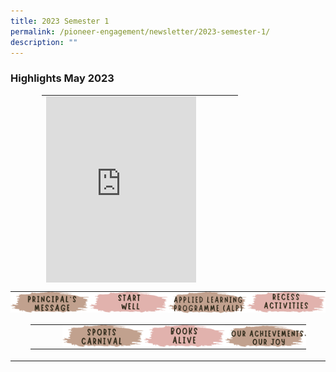 ```yaml
---
title: 2023 Semester 1
permalink: /pioneer-engagement/newsletter/2023-semester-1/
description: ""
---
```

### Highlights May 2023


<center>	
<table style="width: 80%; height:300px; padding:0px;" border="0">
<tbody>
<tr><td><iframe allowfullscreen="" allow="accelerometer; autoplay; clipboard-write; encrypted-media; gyroscope; picture-in-picture; web-share" frameborder="0" title="YouTube video player" src="https://www.youtube.com/embed/gyE6LX2Eawk" height="300" width="80%"></iframe>
	
</td></tr></tbody>
</table>
</center>

<!--                  Footer banner               -->
<table style="width: 100%; padding:0px;" border="0">
<tbody>
<tr style="height: 35px;">
<td style="width:25%; vertical-align: middle; border-width: 0px; padding:0px;"><a href="/newsletter2023sem1suba/"><img src="/images/Newsletter/btn_btn01.png"></a></td>
<td style="width:25%; vertical-align: middle; border-width: 0px;padding:0px;"><a href="/newsletter2023sem1subb/"><img src="/images/Newsletter/btn_btn02.png"></a></td>
<td style="width:25%; vertical-align: middle; border-width: 0px;padding:0px;"><a href="/newsletter2023sem1subc/"><img src="/images/Newsletter/btn_btn03.png"></a></td>
<td style="width:25%; vertical-align: middle; border-width: 0px;padding:0px;"><a href="/newsletter2023sem1subd/"><img src="/images/Newsletter/btn_btn04.png"></a></td>
</tr>
<tr>
	
<td align="center" colspan="4">
<table style="width: 90%; padding:0px; text-align: center;" border="0">
<tbody>
<tr style="height: 35px;">
	<td style="width:10%;"></td>
<td style="width:25%; vertical-align: middle; border-width: 0px;padding:0px;"><a href="/newsletter2023sem1sube/"><img src="/images/Newsletter/btn_btn05.png"></a></td>
<td style="width:25%; vertical-align: middle; border-width: 0px;padding:0px;"><a href="/newsletter2023sem1subf/"><img src="/images/Newsletter/btn_btn06.png"></a></td>
<td style="width:25%; vertical-align: middle; border-width: 0px;padding:0px;"><a href="/newsletter2023sem1subg/"><img src="/images/Newsletter/btn_btn07.png"></a></td>
</tr></tbody>
</table>
</td>
</tr>
	
</tbody>
</table>